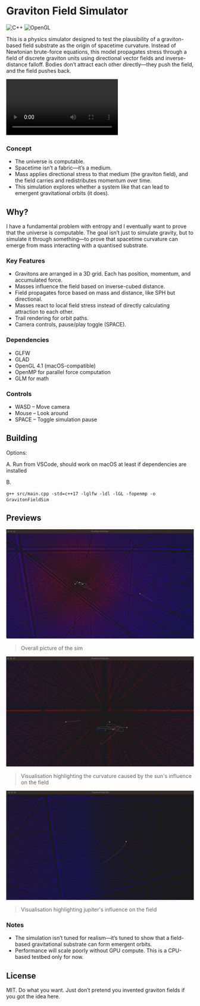 # Graviton Field Simulator
![C++](https://img.shields.io/badge/c++-%2300599C.svg?style=for-the-badge&logo=c%2B%2B&logoColor=white)
![OpenGL](https://img.shields.io/badge/OpenGL-%23FFFFFF.svg?style=for-the-badge&logo=opengl)


This is a physics simulator designed to test the plausibility of a graviton-based field substrate as the origin of spacetime curvature. Instead of Newtonian brute-force equations, this model propagates stress through a field of discrete graviton units using directional vector fields and inverse-distance falloff. Bodies don’t attract each other directly—they push the field, and the field pushes back.

![](preview/gravitonsim.mov)

### Concept
- The universe is computable.
- Spacetime isn’t a fabric—it’s a medium.
- Mass applies directional stress to that medium (the graviton field), and the field carries and redistributes momentum over time.
- This simulation explores whether a system like that can lead to emergent gravitational orbits (it does).

## Why?

I have a fundamental problem with entropy and I eventually want to prove that the universe is computable.
The goal isn’t just to simulate gravity, but to simulate it through something—to prove that spacetime curvature can emerge from mass interacting with a quantised substrate.


### Key Features
- Gravitons are arranged in a 3D grid. Each has position, momentum, and accumulated force.
- Masses influence the field based on inverse-cubed distance.
- Field propagates force based on mass and distance, like SPH but directional.
- Masses react to local field stress instead of directly calculating attraction to each other.
- Trail rendering for orbit paths.
- Camera controls, pause/play toggle (SPACE).

### Dependencies
- GLFW
- GLAD
- OpenGL 4.1 (macOS-compatible)
- OpenMP for parallel force computation
- GLM for math

### Controls
- WASD – Move camera
- Mouse – Look around
- SPACE – Toggle simulation pause

## Building
Options:

A. Run from VSCode, should work on macOS at least if dependencies are installed

B. 
```shell
g++ src/main.cpp -std=c++17 -lglfw -ldl -lGL -fopenmp -o GravitonFieldSim
```

## Previews
![image](preview/sim.png)
> Overall picture of the sim

![image](preview/curvature.png)
> Visualisation highlighting the curvature caused by the sun's influence on the field

![image](preview/jupiter.png)
> Visualisation highlighting jupiter's influence on the field


### Notes
- The simulation isn’t tuned for realism—it’s tuned to show that a field-based gravitational substrate can form emergent orbits.
- Performance will scale poorly without GPU compute. This is a CPU-based testbed only for now.

## License

MIT. Do what you want. Just don’t pretend you invented graviton fields if you got the idea here.